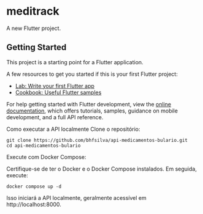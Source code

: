 # meditrack

A new Flutter project.

## Getting Started

This project is a starting point for a Flutter application.

A few resources to get you started if this is your first Flutter project:

- [Lab: Write your first Flutter app](https://docs.flutter.dev/get-started/codelab)
- [Cookbook: Useful Flutter samples](https://docs.flutter.dev/cookbook)

For help getting started with Flutter development, view the
[online documentation](https://docs.flutter.dev/), which offers tutorials,
samples, guidance on mobile development, and a full API reference.



Como executar a API localmente
Clone o repositório:
```
git clone https://github.com/bhfsilva/api-medicamentos-bulario.git
cd api-medicamentos-bulario
```

Execute com Docker Compose:

Certifique-se de ter o Docker e o Docker Compose instalados. Em seguida, execute:

```
docker compose up -d
```

Isso iniciará a API localmente, geralmente acessível em http://localhost:8000.